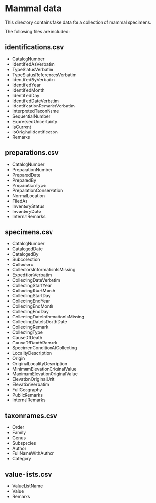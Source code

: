 Mammal data
====================

This directory contains fake data for a collection of mammal specimens.

The following files are included:


identifications.csv
----------------------------
* CatalogNumber
* IdentifiedAsVerbatim
* TypeStatusVerbatim
* TypeStatusReferencesVerbatim
* IdentifiedByVerbatim
* IdentifiedYear
* IdentifiedMonth
* IdentifiedDay
* IdentifiedDateVerbatim
* IdentificationRemarksVerbatim
* InterpretedTaxonName
* SequentialNumber
* ExpressedUncertainty
* IsCurrent
* IsOriginalIdentification
* Remarks


preparations.csv
----------------
* CatalogNumber
* PreparationNumber
* PreparedDate
* PreparedBy
* PreparationType
* PreparationConservation
* NormalLocation
* FiledAs
* InventoryStatus
* InventoryDate
* InternalRemarks


specimens.csv
-------------
* CatalogNumber
* CatalogedDate
* CatalogedBy
* Subcollection
* Collectors
* CollectorsInformationIsMissing
* ExpeditionVerbatim
* CollectingDateVerbatim
* CollectingStartYear
* CollectingStartMonth
* CollectingStartDay
* CollectingEndYear
* CollectingEndMonth
* CollectingEndDay
* CollectingDateInformationIsMissing
* CollectingDateIsDeathDate
* CollectingRemark
* CollectingType
* CauseOfDeath
* CauseOfDeathRemark
* SpecimenConditionAtCollecting
* LocalityDescription
* Origin
* OriginalLocalityDescription
* MinimumElevationOriginalValue
* MaximumElevationOriginalValue
* ElevationOriginalUnit
* ElevationVerbatim
* FullGeography
* PublicRemarks
* InternalRemarks


taxonnames.csv
--------------
* Order
* Family
* Genus
* Subspecies
* Author
* FullNameWithAuthor
* Category


value-lists.csv
---------------
* ValueListName
* Value
* Remarks


